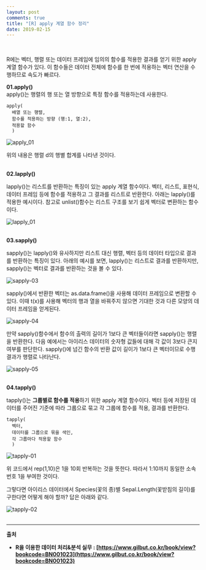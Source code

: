 ```yaml
---
layout: post
comments: true
title: "[R] apply 계열 함수 정리"
date: 2019-02-15
--- 
```

<br/>

R에는 벡터, 행렬 또는 데이터 프레임에 임의의 함수를 적용한 결과를 얻기 위한 apply 계열 함수가 있다. 
이 함수들은 데이터 전체에 함수를 한 번에 적용하는 벡터 연산을 수행하므로 속도가 빠르다. 
<br/>

**01.apply()**
<br/>
apply()는 행렬의 행 또는 열 방향으로 특정 함수를 적용하는데 사용한다.
```
apply(
  배열 또는 행렬,
  함수를 적용하는 방향 (행:1, 열:2),
  적용할 함수
  )
```  

![apply_01](https://user-images.githubusercontent.com/29648470/52836263-663bdf80-312d-11e9-87a6-f7708adf5534.PNG)
<br/>

위의 내용은 행렬 d의 행별 합계를 나타낸 것이다.
<br/><br/>

**02.lapply()**
<br/>

lapply()는 리스트를 반환하는 특징이 있는 apply 계열 함수이다. 벡터, 리스트, 표현식, 데이터 프레임 등에 함수를 적용하고 그 결과를 리스트로 반환한다.
아래는 lapply()를 적용한 예시이다. 참고로 unlist()함수는 리스트 구조를 보기 쉽게 벡터로 변환하는 함수이다.
<br/>

![lapply_01](https://user-images.githubusercontent.com/29648470/52836561-77d1b700-312e-11e9-9ab7-d04187fd4451.PNG)
<br/><br/>

**03.sapply()**
<br/>

sapply()는 lapply()와 유사하지만 리스트 대신 행렬, 벡터 등의 데이터 타입으로 결과를 반환하는 특징이 있다. 아래의 예시를 보면, lapply()는 리스트로
결과를 반환하지만, sapply()는 벡터로 결과를 반환하는 것을 볼 수 있다. 
<br/>

![sapply-03](https://user-images.githubusercontent.com/29648470/52837164-0ba48280-3131-11e9-86d6-d03cd94d5987.PNG)
<br/>

sapply()에서 반환한 벡터는 as.data.frame()을 사용해 데이터 프레임으로
변환할 수 있다. 이때 t(x)를 사용해 벡터의 행과 열을 바꿔주지 않으면 기대한 것과 다른 모양의 데이터 프레임을 얻게된다.
<br/>

![sapply-04](https://user-images.githubusercontent.com/29648470/52837314-938a8c80-3131-11e9-8321-65d5dd8737c3.PNG)
<br/>

만약 sapply()함수에서 함수의 출력의 길이가 1보다 큰 벡터들이라면 sapply()는 행렬을 반환한다. 다음 예에서는 아이리스 데이터의 숫자형 값들에 대해 각 값이 
3보다 큰지 여부를 판단한다. sapply()에 넘긴 함수의 반환 값이 길이가 1보다 큰 벡터이므로 수행 결과가 행렬로 나타난다. 
<br/>

![sapply-05](https://user-images.githubusercontent.com/29648470/52838892-8bcde680-3137-11e9-87ee-b1a5b6f83a61.PNG)
<br/><br/>

**04.tapply()**
<br/>

tapply()는 **그룹별로 함수를 적용**하기 위한 apply 계열 함수이다. 벡터 등에 저장된 데이터를 주어진 기준에 따라 그룹으로 묶고 각 그룹에 함수를 적용,
결과를 반환한다.

```
tapply(
  벡터,
  데이터를 그룹으로 묶을 색인,
  각 그룹마다 적용할 함수
  )
```

![tapply-01](https://user-images.githubusercontent.com/29648470/52839090-380fcd00-3138-11e9-9525-66f2dec46afe.PNG)
<br/>

위 코드에서 rep(1,10)은 1을 10회 반복하는 것을 뜻한다. 따라서 1:10까지 동일한 소속번호 1을 부여한 것이다.<p>
그렇다면 아이리스 데이터에서 Species(꽃의 종)별 Sepal.Length(꽃받침의 길이)를 구한다면 어떻게 해야 할까? 답은 아래와 같다. 
<br/>

![tapply-02](https://user-images.githubusercontent.com/29648470/52839233-ad7b9d80-3138-11e9-8a37-b481ac81dac7.PNG)
<br/><br/>

<hr/>

<strong>출처<strong/>
* R을 이용한 데이터 처리&분석 실무 : [https://www.gilbut.co.kr/book/view?bookcode=BN001023](https://www.gilbut.co.kr/book/view?bookcode=BN001023)
<br/><br/>















